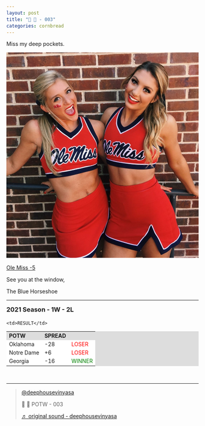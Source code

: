 ```yaml
---
layout: post
title: "🌽 🍞 - 003"
categories: cornbread
---
```


<p>Miss my deep pockets.</p>

<p><img src="/assets/img/cb003.jpg" ></p>

<p><a href="https://www.tiktok.com/@deephousevinyasa/video/7024870340996123909?is_copy_url=0&is_from_webapp=v1&sender_device=pc&sender_web_id=7028408340628112901" target="_blank">
Ole Miss -5
</a></p>

<p>See you at the window,  </p>

<p>The Blue Horseshoe</p>

<hr>

<h3 style="margin-top:0px;">2021 Season - 1W - 2L</h3>

<table style="width:100%;background-color:#dddddd;">
  <tr style="font-weight:bold;">
    <td>POTW</td>
    <td>SPREAD</td>

    <td>RESULT</td>
  </tr>
  <tr style="background-color:#FFF;">
    <td>Oklahoma</td>
    <td>-28</td>
    <td style="color:red;">LOSER</td>
  </tr>
  <tr style="background-color:#FFF;">
    <td>Notre Dame</td>
    <td>+6</td>
    <td style="color:red;">LOSER</td>
  </tr>
  <tr style="background-color:#FFF;">
    <td>Georgia</td>
    <td>-16</td>
    <td style="color:green;">WINNER</td>
  </tr>
</table>
<br>
<hr>


<blockquote class="tiktok-embed" cite="https://www.tiktok.com/@deephousevinyasa/video/7024870340996123909" data-video-id="7024870340996123909" style="max-width: 605px;min-width: 325px;" > <section> <a target="_blank" title="@deephousevinyasa" href="https://www.tiktok.com/@deephousevinyasa">@deephousevinyasa</a> <p>🌽 🍞 POTW - 003</p> <a target="_blank" title="♬ original sound - deephousevinyasa" href="https://www.tiktok.com/music/original-sound-7024870206476454661">♬ original sound - deephousevinyasa</a> </section> </blockquote> <script async src="https://www.tiktok.com/embed.js"></script>
